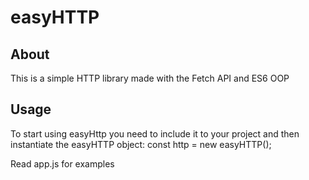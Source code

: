 # easyHTTP

## About

This is a simple HTTP library made with the Fetch API and ES6 OOP

## Usage

To start using easyHttp you need to include it to your project and then instantiate the easyHTTP object:
const http = new easyHTTP();

Read app.js for examples
